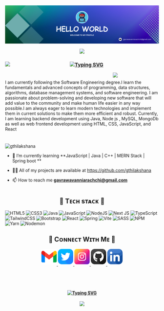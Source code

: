  <!--Banner-->
 ![gthilakshana Banner Image](./banner.png)
 

 <!--img animation-->
 <p align="center">
  <img src="https://capsule-render.vercel.app/api?type=waving&color=gradient&text=&height=100&section=header"/>
</p>

 <!--Header Text-->
 <div>
 <img align="left" src="https://emojis.slackmojis.com/emojis/images/1531849430/4246/blob-sunglasses.gif?1531849430" width="30" /> 

 <h3 align="center">
<a href="https://git.io/typing-svg"><img src="https://readme-typing-svg.herokuapp.com?font=Arial&size=25&pause=1000&color=B8ADADFB&width=435&lines=Hello+guys%2C+I'm+Gavrawa+Thilakshana" alt="Typing SVG" /></a>
 </h3>
 </div>



<!--Owl image-->
<div>
<img align="right" width="30%" src="https://owlbertsio-resized.s3.amazonaws.com/Popper.psd.full.png">
</div>

#
 <!--Description-->
<p align="left">I am currently following the Software Engineering degree.I learn the fundamentals and advanced concepts of programming, data structures, algorithms, database management systems, and software engineering. I am passionate about problem-solving and developing new software that will add value to the community and make human life easier in any way possible.I am always eager to learn modern technologies and implement them in current solutions to make them more efficient and robust. Currently, I am learning backend development using Java, Node js , MySQL, MongoDb as well as web frontend development using HTML, CSS, JavaScript, and React </p>

#
<p align="left"> <img src="https://komarev.com/ghpvc/?username=gthilakshana&label=Profile%20views&color=0e75b6&style=flat" alt="gthilakshana" /> </p>

- 🌱 I’m currently learning **JavaScript | Java | C++ | MERN Stack | Spring boot **

- 👨‍💻 All of my projects are available at https://github.com/gthilakshana

- 📫 How to reach me **gavrawavanniarachchi@gmail.com**





# 
<h2 align="center">🌟 Tᴇᴄʜ sᴛᴀᴄᴋ 🌟</h2> 

<!-- Badges from https://github.com/Ileriayo/markdown-badges -->
![HTML5](https://img.shields.io/badge/html5-%23E34F26.svg?style=for-the-badge&logo=html5&logoColor=white)
![CSS3](https://img.shields.io/badge/css3-%231572B6.svg?style=for-the-badge&logo=css3&logoColor=white)
![Java](https://img.shields.io/badge/java-%23ED8B00.svg?style=for-the-badge&logo=openjdk&logoColor=white)
![JavaScript](https://img.shields.io/badge/javascript-%23323330.svg?style=for-the-badge&logo=javascript&logoColor=%23F7DF1E)
![NodeJS](https://img.shields.io/badge/node.js-6DA55F?style=for-the-badge&logo=node.js&logoColor=white)
![Next JS](https://img.shields.io/badge/Next-black?style=for-the-badge&logo=next.js&logoColor=white)
![TypeScript](https://img.shields.io/badge/typescript-%23007ACC.svg?style=for-the-badge&logo=typescript&logoColor=white)
![TailwindCSS](https://img.shields.io/badge/tailwindcss-%2338B2AC.svg?style=for-the-badge&logo=tailwind-css&logoColor=white)
![Bootstrap](https://img.shields.io/badge/bootstrap-%238511FA.svg?style=for-the-badge&logo=bootstrap&logoColor=white)
![React](https://img.shields.io/badge/react-%2320232a.svg?style=for-the-badge&logo=react&logoColor=%2361DAFB)
![Spring](https://img.shields.io/badge/spring-%236DB33F.svg?style=for-the-badge&logo=spring&logoColor=white)
![Vite](https://img.shields.io/badge/vite-%23646CFF.svg?style=for-the-badge&logo=vite&logoColor=white)
![SASS](https://img.shields.io/badge/SASS-hotpink.svg?style=for-the-badge&logo=SASS&logoColor=white)
![NPM](https://img.shields.io/badge/NPM-%23CB3837.svg?style=for-the-badge&logo=npm&logoColor=white)
![Yarn](https://img.shields.io/badge/yarn-%232C8EBB.svg?style=for-the-badge&logo=yarn&logoColor=white)
![Nodemon](https://img.shields.io/badge/NODEMON-%23323330.svg?style=for-the-badge&logo=nodemon&logoColor=%BBDEAD)


<!--Contact Section--> 

<h2 align="center">🤝 Cᴏɴɴᴇᴄᴛ Wɪᴛʜ Mᴇ 🤝 </h2>
<div align="center">
  
<a href="gavrawavanniarachchi@gmail.com" target="_blank">
<img src="./gmail.png" width=50 height=50 alt="gavrawavanniarachchi@gmail.com" style="margin-bottom: 5px;" />
</a>

<a href="" target="_blank">
<img src="./twitter.png" width=50 height=50 alt="gthilakshana" style="margin-bottom: 5px;" />
</a>

<a href="https://www.instagram.com/gavrawa_thilakshana_" target="_blank">
<img src="./instagram.png" width=50 height=50 alt="gthilakshana" style="margin-bottom: 5px;" />
</a>

<a href="https://github.com/gthilakshana" target="_blank">
<img src="./github.png" width=50 height=50 alt="gthilakshana" style="margin-bottom: 5px;" />
</a>

<a href="https://www.linkedin.com/in/gavrawa-thilakshana/" target="_blank">
<img src="./linkedin.png" width=50 height=50 alt="linkedin" style="margin-bottom: 5px;" />
</a>









#
 <br/>
    <h4 align="center">
       <a  align="center" href="https://git.io/typing-svg"><img align="center" src="https://readme-typing-svg.herokuapp.com?font=Fira+Code&pause=1000&random=false&width=435&lines=Thanks+for+visiting+%E2%9C%8C%EF%B8%8F;shoot+me+a+message+on+linkedin!;I'm+Full+Stack+developer" alt="Typing SVG" /></a>
    </h4>

 <p align="center">
  <img src="https://capsule-render.vercel.app/api?type=waving&color=gradient&height=100&section=footer"/>
</p>

<!--
**gthilakshana/gthilakshana** is a ✨ _special_ ✨ repository because its `README.md` (this file) appears on your GitHub profile.

Here are some ideas to get you started:

- 🔭 I’m currently working on ...
- 🌱 I’m currently learning ...
- 👯 I’m looking to collaborate on ...
- 🤔 I’m looking for help with ...
- 💬 Ask me about ...
- 📫 How to reach me: ...
- 😄 Pronouns: ...
- ⚡ Fun fact: ...
-->
